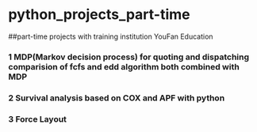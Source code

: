 # python_projects_part-time
##part-time projects with  training institution YouFan Education
### 1 MDP(Markov decision process) for quoting and dispatching comparision of fcfs and edd algorithm both combined with MDP
### 2 Survival analysis based on COX and APF with python 
### 3 Force Layout 
